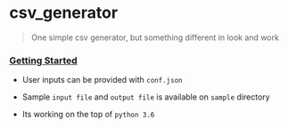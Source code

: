 csv_generator
====
> One simple csv generator, but something different in look and work


### <u>Getting Started</u>

 * User inputs can be provided with `conf.json`
 
 * Sample `input file` and `output file` is available on `sample` directory

 * Its working on the top of  `python 3.6`
